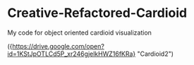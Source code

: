 # Creative-Refactored-Cardioid
My code for object oriented cardioid visualization

({https://drive.google.com/open?id=1KStJpOTLCd5P_xr246gjelkHWZ16fKRa} "Cardioid2")
